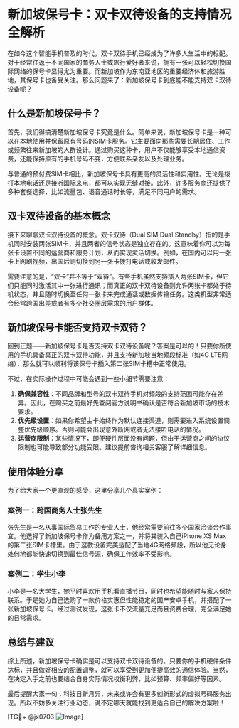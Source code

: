 # 新加坡保号卡：双卡双待设备的支持情况全解析

在如今这个智能手机普及的时代，双卡双待手机已经成为了许多人生活中的标配。对于经常往返于不同国家的商务人士或旅行爱好者来说，拥有一张可以轻松切换国际网络的保号卡显得尤为重要。而新加坡作为东南亚地区的重要经济体和旅游胜地，其保号卡也备受关注。那么问题来了：新加坡保号卡到底能不能支持双卡双待设备呢？

## 什么是新加坡保号卡？

首先，我们得搞清楚新加坡保号卡究竟是什么。简单来说，新加坡保号卡是一种可以在本地使用并保留原有号码的SIM卡服务。它主要面向那些需要长期居住、工作或频繁往来新加坡的人群设计。通过购买这种卡，用户不仅能够享受本地通信资费，还能保持原有的手机号码不变，方便联系亲友以及处理业务。

与普通的预付费SIM卡相比，新加坡保号卡具有更高的灵活性和实用性。无论是拨打本地电话还是接听国际来电，都可以实现无缝对接。此外，许多服务商还提供了多种套餐选择，比如流量包、语音通话时长等，满足不同用户的需求。

## 双卡双待设备的基本概念

接下来聊聊双卡双待设备的概念。双卡双待（Dual SIM Dual Standby）指的是手机同时安装两张SIM卡，并且两者的信号状态是独立存在的。这意味着你可以为每张卡设置不同的运营商和服务计划，从而实现灵活切换。例如，在国内可以用一张卡上网刷视频，出国后则切换到另一张卡拨打电话或收发邮件。

需要注意的是，“双卡”并不等于“双待”。有些手机虽然支持插入两张SIM卡，但它们只能同时激活其中一张进行通讯；而真正的双卡双待设备则允许两张卡都处于待机状态，并且随时切换至任何一张卡来完成通话或数据传输任务。这类机型非常适合经常跨国出差或者有多个社交圈层需求的用户群体。

## 新加坡保号卡能否支持双卡双待？

回到正题——新加坡保号卡是否支持双卡双待设备呢？答案是可以的！只要你所使用的手机具备真正的双卡双待功能，并且支持新加坡当地频段标准（如4G LTE网络），那么就可以顺利将该保号卡插入第二张SIM卡槽中正常使用。

不过，在实际操作过程中可能会遇到一些小细节需要注意：

1. **确保兼容性**：不同品牌和型号的双卡双待手机对频段的支持范围可能存在差异。因此，在购买之前最好先查阅官方说明书确认是否符合新加坡市场的技术要求。
2. **优先级设置**：如果你希望主卡始终作为默认连接渠道，则需要进入系统设置调整优先级顺序。否则可能会出现意外断网或者无法接听电话的情况。
3. **运营商限制**：某些情况下，即便硬件层面没有问题，但由于运营商之间的协议限制也可能导致部分功能受限。建议提前咨询相关客服了解详细信息。

## 使用体验分享

为了给大家一个更直观的感受，这里分享几个真实案例：

### 案例一：跨国商务人士张先生
张先生是一名从事国际贸易工作的专业人士，他经常需要前往多个国家洽谈合作事宜。他选择了新加坡保号卡作为备用方案之一，并将其装入自己iPhone XS Max的第二张SIM卡槽里。由于这款设备完美适配了当地4G网络频段，所以他无论身处何地都能快速切换到最佳信号源，确保工作效率不受影响。

### 案例二：学生小李
小李是一名大学生，她平时喜欢用手机看直播节目，同时也希望能随时与家人保持联系。于是她为自己选购了一款价格实惠但性能稳定的国产安卓手机，并搭配了一张新加坡保号卡。经过测试发现，这张卡不仅流量充足而且资费合理，完全满足她的日常需求。

## 总结与建议

综上所述，新加坡保号卡确实是可以支持双卡双待设备的。只要你的手机硬件条件达标，并且做好相应的配置调整，就可以享受到更加便捷高效的通信体验。当然，在决定入手之前也要结合自身实际情况权衡利弊，比如预算、频率偏好等因素。

最后提醒大家一句：科技日新月异，未来或许会有更多创新形式的虚拟号码服务出现。所以不妨多关注行业动态，说不定哪天就能找到更适合自己的解决方案啦！

[TG💪+ @jx0703 ![Image](https://github.com/user-attachments/assets/dbca1d08-cadb-493c-b0ec-ad6f7a83f270)]